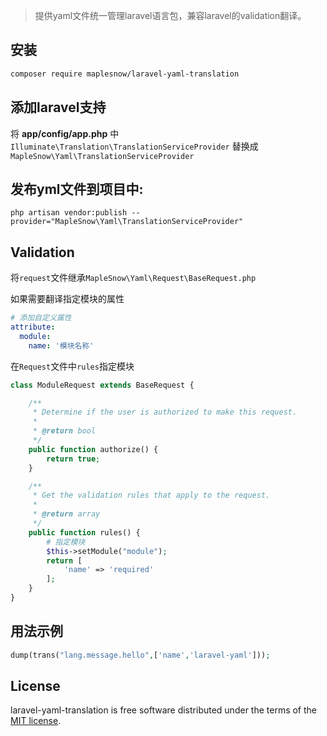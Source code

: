 > 提供yaml文件统一管理laravel语言包，兼容laravel的validation翻译。 

## 安装
```bash
composer require maplesnow/laravel-yaml-translation
```

## 添加laravel支持  
将 **app/config/app.php** 中 `Illuminate\Translation\TranslationServiceProvider` 替换成 `MapleSnow\Yaml\TranslationServiceProvider`

## 发布yml文件到项目中:

```
php artisan vendor:publish --provider="MapleSnow\Yaml\TranslationServiceProvider"
```
    
## Validation
将`request`文件继承`MapleSnow\Yaml\Request\BaseRequest.php`

如果需要翻译指定模块的属性
```yaml
# 添加自定义属性
attribute:
  module:
    name: '模块名称'
```

在`Request`文件中`rules`指定模块
```php
class ModuleRequest extends BaseRequest {

    /**
     * Determine if the user is authorized to make this request.
     *
     * @return bool
     */
    public function authorize() {
        return true;
    }

    /**
     * Get the validation rules that apply to the request.
     *
     * @return array
     */
    public function rules() {
        # 指定模块
        $this->setModule("module");
        return [
            'name' => 'required'
        ];
    }
}
```



## 用法示例
```php
dump(trans("lang.message.hello",['name','laravel-yaml']));
```

## License
laravel-yaml-translation is free software distributed under the terms of the [MIT license](https://opensource.org/licenses/MIT).
